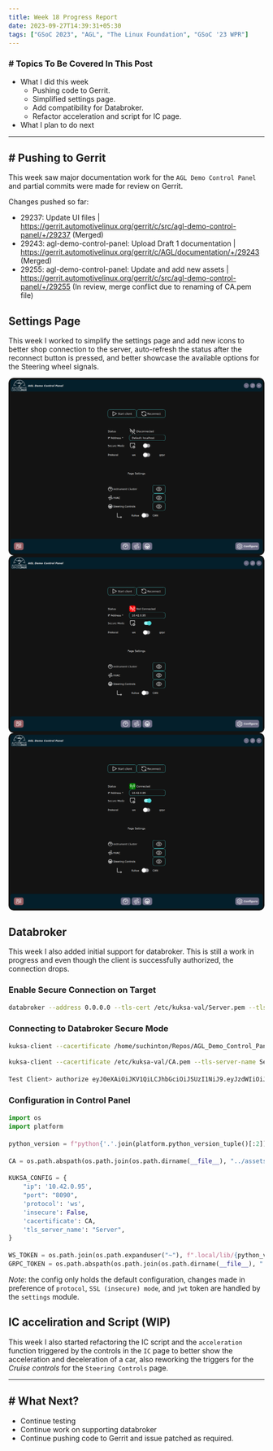 ```yaml
---
title: Week 18 Progress Report
date: 2023-09-27T14:39:31+05:30
tags: ["GSoC 2023", "AGL", "The Linux Foundation", "GSoC '23 WPR"]
---
```


### # Topics To Be Covered In This Post
- What I did this week
	- Pushing code to Gerrit.
	- Simplified settings page.
	- Add compatibility for Databroker.
	- Refactor acceleration and script for IC page.
- What I plan to do next 

---

## # Pushing to Gerrit

This week saw major documentation work for the `AGL Demo Control Panel` and partial commits were made for review on Gerrit. 

Changes pushed so far:

- 29237: Update UI files | https://gerrit.automotivelinux.org/gerrit/c/src/agl-demo-control-panel/+/29237 (Merged)
- 29243: agl-demo-control-panel: Upload Draft 1 documentation | https://gerrit.automotivelinux.org/gerrit/c/AGL/documentation/+/29243 (Merged)
- 29255: agl-demo-control-panel: Update and add new assets | https://gerrit.automotivelinux.org/gerrit/c/src/agl-demo-control-panel/+/29255 (In review, merge conflict due to renaming of CA.pem file)
## Settings Page

This week I worked to simplify the settings page and add new icons to better shop connection to the server, auto-refresh the status after the reconnect button is pressed, and better showcase the available options for the Steering wheel signals.

<div style="display: flex; flex-direction: column; align-items: center;">
	<img src="/images/WPR/Week18/IMG1.png"height="auto" width="100%" style="border-radius: 10px;">
</div>

<div style="display: flex; flex-direction: column; align-items: center;">
	<img src="/images/WPR/Week18/IMG2.png"height="auto" width="100%" style="border-radius: 10px;">
</div>
<div style="display: flex; flex-direction: column; align-items: center;">
	<img src="/images/WPR/Week18/IMG3.png"height="auto" width="100%" style="border-radius: 10px;">
</div>

## Databroker

This week I also added initial support for databroker. This is still a work in progress and even though the client is successfully authorized, the connection drops.
### Enable Secure Connection on Target

```bash
databroker --address 0.0.0.0 --tls-cert /etc/kuksa-val/Server.pem --tls-private-key /etc/kuksa-val/Server.key --jwt-public-key /usr/lib/python3.10/site-packages/kuksa_certificates/jwt/jwt.key.pub --vss /usr/share/vss/vss_rel_3.1.1-agl.json
```

### Connecting to Databroker Secure Mode

```bash
kuksa-client --cacertificate /home/suchinton/Repos/AGL_Demo_Control_Panel/assets/CA.pem --tls-server-name Server --protocol grpc --ip 10.42.0.95 --port 55555
```

```bash
kuksa-client --cacertificate /etc/kuksa-val/CA.pem --tls-server-name Server --protocol grpc --ip 10.42.0.95 --port 55555

Test Client> authorize eyJ0eXAiOiJKV1QiLCJhbGciOiJSUzI1NiJ9.eyJzdWIiOiJsb2NhbCBkZXYiLCJpc3MiOiJjcmVhdGVUb2tlbi5weSIsImF1ZCI6WyJrdWtzYS52YWwiXSwiaWF0IjoxNTE2MjM5MDIyLCJleHAiOjE3NjcyMjU1OTksInNjb3BlIjoiYWN0dWF0ZSBwcm92aWRlIn0.x-bUZwDCC663wGYrWCYjQZwQWhN1CMuKgxuIN5dUF_izwMutiqF6Xc-tnXgZa93BbT3I74WOMk4awKHBUSTWekGs3-qF6gajorbat6n5180TOqvNu4CXuIPZN5zpngf4id3smMkKOT699tPnSEbmlkj4vk-mIjeOAU-FcYA-VbkKBTsjvfFgKa2OdB5h9uZARBg5Rx7uBN3JsH1I6j9zoLid184Ewa6bhU2qniFt5iPsGJniNsKsRrrndN1KzthO13My44s56yvwSHIOrgDGbXdja_eLuOVOq9pHCjCtorPScgEuUUE4aldIuML-_j397taNP9Y3VZYVvofEK7AuiePTbzwxrZ1RAjK74h1-4ued3A2gUTjr5BsRlc9b7eLZzxLJkrqdfGAzBh_rtrB7p32TbvpjeFP30NW6bB9JS43XACUUm_S_RcyI7BLuUdnFyQDQr6l6sRz9XayYXceilHdCxbAVN0HVnBeui5Bb0mUZYIRZeY8k6zcssmokANTD8ZviDMpKlOU3t5AlXJ0nLkgyMhV9IUTwPUv6F8BTPc-CquJCUNbTyo4ywTSoODWbm3PmQ3Y46gWF06xqnB4wehLscBdVk3iAihQp3tckGhMnx5PI_Oy7utIncr4pRCMos63TnBkfrl7d43cHQTuK0kO76EWtv4ODEHgLvEAv4HA
```

### Configuration in Control Panel

```python
import os
import platform

python_version = f"python{'.'.join(platform.python_version_tuple()[:2])}"

CA = os.path.abspath(os.path.join(os.path.dirname(__file__), "../assets/cert/CA.pem"))

KUKSA_CONFIG = {
    "ip": '10.42.0.95',
    "port": "8090",
    'protocol': 'ws',
    'insecure': False,
    'cacertificate': CA,
    'tls_server_name': "Server",
}

WS_TOKEN = os.path.join(os.path.expanduser("~"), f".local/lib/{python_version}/site-packages/kuksa_certificates/jwt/super-admin.json.token")
GRPC_TOKEN = os.path.abspath(os.path.join(os.path.dirname(__file__), "../assets/token/grpc/actuate-provide-all.token"))
```

_Note_: the config only holds the default configuration, changes made in preference of `protocol`, `SSL (insecure) mode`, and `jwt` token are handled by the `settings` module.

## IC acceliration and Script (WIP)

This week I also started refactoring the IC script and the `acceleration` function triggered by the controls in the `IC` page to better show the acceleration and deceleration of a car, also reworking the triggers for the *Cruise controls* for the `Steering Controls` page.

---
## # What Next?

- Continue testing
- Continue work on supporting databroker
- Continue pushing code to Gerrit and issue patched as required.